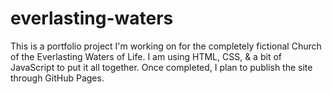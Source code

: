 ﻿# everlasting-waters
This is a portfolio project I'm working on for the completely fictional Church of the Everlasting Waters of Life. I am using HTML, CSS, & a bit of JavaScript to put it all together. Once completed, I plan to publish the site through GitHub Pages.